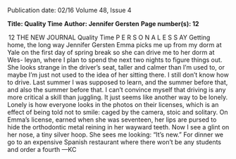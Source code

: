 Publication date: 02/16
Volume 48, Issue 4

**Title: Quality Time**
**Author: Jennifer Gersten**
**Page number(s): 12**

 12
THE  NEW  JOURNAL
Quality Time
P E R S O N A L  E S S AY
Getting home, the long way
Jennifer Gersten
Emma picks me up from my dorm at Yale on the first day 
of spring break so she can drive me to her dorm at Wes-
leyan, where I plan to spend the next two nights to figure 
things out. She looks strange in the driver’s seat, taller and 
calmer than I’m used to, or maybe I’m just not used to the 
idea of her sitting there. 
I still don’t know how to drive. Last summer I was 
supposed to learn, and the summer before that, and 
also the summer before that. I can’t convince myself 
that driving is any more critical a skill than juggling. It 
just seems like another way to be lonely. Lonely is how 
everyone looks in the photos on their licenses, which 
is an effect of being told not to smile: caged by the 
camera, stoic and solitary. On Emma’s license, earned 
when she was seventeen, her lips are pursed to hide the 
orthodontic metal reining in her wayward teeth. Now I 
see a glint on her nose, a tiny silver hoop. She sees me 
looking: “It’s new.”
For dinner we go to an expensive Spanish restaurant 
where there won’t be any students and order a fourth 
—KC